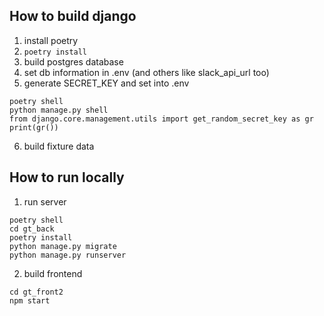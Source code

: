 ## How to build django

1. install poetry
2. `poetry install`
3. build postgres database
4. set db information in .env (and others like slack_api_url too)
5. generate SECRET_KEY and set into .env
```
poetry shell
python manage.py shell
from django.core.management.utils import get_random_secret_key as gr
print(gr())
```
6. build fixture data
<!-- MYMEMO: details on fixtures -->

## How to run locally

1. run server

```
poetry shell
cd gt_back
poetry install
python manage.py migrate
python manage.py runserver
```

2. build frontend

```
cd gt_front2
npm start
```
